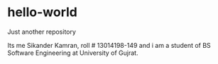 # hello-world
Just another repository 

Its me Sikander Kamran, roll # 13014198-149 and i am a student of BS Software Engineering at University of Gujrat.
